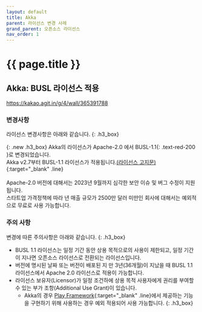 ```yaml
---
layout: default
title: Akka
parent: 라이선스 변경 사례
grand_parent: 오픈소스 라이선스
nav_order: 1
---
```

# {{ page.title }}

## Akka: BUSL 라이선스 적용
https://kakao.agit.in/g/4/wall/365391788
### 변경사항
라이선스 변경사항은 아래와 같습니다.
{: .h3_box}

{: .new .h3_box}
Akka의 라이선스가 Apache-2.0 에서  <span>BUSL-1.1</span>{: .text-red-200 }로 변경되었습니다.<br>
Akka v2.7부터 BUSL-1.1 라이선스가 적용됩니다.[(라이선스 고지문)](https://www.lightbend.com/akka/license){:target="_blank" .line}<br><br>
Apache-2.0 버전에 대해서는 2023년 9월까지 심각한 보안 이슈 및 버그 수정이 지원됩니다.<br>
스타트업 가격정책에 따라 년 매출 규모가 2500만 달러 미만인 회사에 대해서는 예외적으로 무료로 사용 가능합니다.<br>

### 주의 사항
변경에 따른 주의사항은 아래와 같습니다.
{: .h3_box}
- BUSL 1.1 라이선스는 일정 기간 동안 상용 목적으로의 사용이 제한되고, 일정 기간이 지나면 오픈소스 라이선스로 전환되는 라이선스입니다.
- 버전에 명시된 날짜 또는 버전이 배포된 지 만 3년(36개월)이 지났을 때 BUSL 1.1 라이선스에서 Apache 2.0 라이선스로 적용이 가능합니다.
- 라이선스 보유자(Licensor)가 일정 조건하에 상용 목적 사용자에게 권리를 부여할 수 있는 부가 조항(Additional Use Grant)이 있습니다.
  - Akka의 경우 [Play Framework](https://www.playframework.com/){:target="_blank" .line}에서 제공하는 기능을 구현하기 위해 사용하는 경우 예외 적용되어 사용 가능합니다.
  {: .h3_box}
